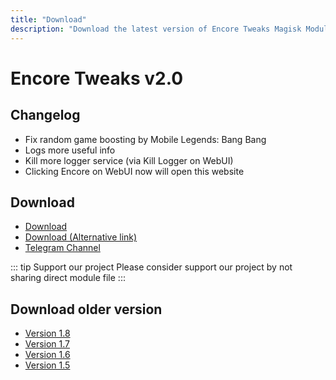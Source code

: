 ```yaml
---
title: "Download"
description: "Download the latest version of Encore Tweaks Magisk Module here"
---
```


# Encore Tweaks v2.0

## Changelog
- Fix random game boosting by Mobile Legends: Bang Bang
- Logs more useful info
- Kill more logger service (via Kill Logger on WebUI)
- Clicking Encore on WebUI now will open this website

## Download
- [Download](https://en.shrinke.me/zL7ft)
- [Download (Alternative link)](https://sfl.gl/ht8yJ)
- [Telegram Channel](https://rem01schannel.t.me)

::: tip Support our project
Please consider support our project by not sharing direct module file
:::

## Download older version
- [Version 1.8](/download/version/1.8)
- [Version 1.7](/download/version/1.7)
- [Version 1.6](/download/version/1.6)
- [Version 1.5](/download/version/1.5)
